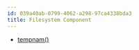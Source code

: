 ```yaml
---
id: 039a40ab-0799-4062-a298-97ca4338bda3
title: Filesystem Component
---
```


-   [tempnam()](20201116142105-tempnam)
